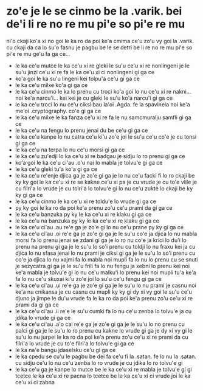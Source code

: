 zo'e je le se cinmo be la .varik. bei de'i li re no re mu pi'e so pi'e re mu
============================================================================

ni'o ckaji ko'a xi no goi le ka ro da poi ke'a cmima ce'u zo'u vy goi la .varik. cu ckaji da ca lo su'o fasnu je pagbu be le se detri be li re no re mu pi'e so pi'e re mu ge'u fa ga ce...

* le ka ce'u mutce le ka ce'u xi re gleki le su'u ce'u xi re nonlingeni je le su'u jinzi ce'u xi re fa le ka ce'u xi ci nonlingeni gi ga ce
* ko'a goi le ka su'u lingeni kei tolpu'a ce'u gi ga ce
* le ka ce'u milxe ko'a gi ga ce
* le ka ce'u cinmo le ka lo prenu cu troci ko'a goi lo nu ce'u xi re nakni... noi ke'a narcu'i... kei kei je cu gleki le su'u ko'a narcu'i gi ga ce
* le ka ce'u troci lo nu ce'u ciksi bau la'oi .Agda. fe la spavineia noi ke'a me'oi .cryptography. co'e gi ga ce
* le ka ce'u milxe le ka fanza ce'u xi re fa le nu samcmuralju samfli gi ga ce
* le ka ce'u na fengu lo prenu jenai du be ce'u gi ga ce
* le ka ce'u kanpe lo nu catra ce'u ki'u zo'e joi le su'u ce'u co'e je cu tonsi gi ga ce
* le ka ce'u na terpa lo nu ce'u morsi gi ga ce
* le ka ce'u zu'edji lo ka ce'u xi re badgau je sidju lo ro prenu gi ga ce
* ko'a goi le ka ce'u ci'au .o'u nai lo mabla je tolvu'e gi ga ce
* le ka ce'u gleki tu'a ko'a gi ga ce
* le ka ce'u re'enje djica ga je zo'e gi ga je lo nu ce'u facki fi lo ro ckaji be ky ky goi le ka ce'u xi re se kakne ce'u xi pa je cu vrude je cu to'e vlile je cu filri'a lo vrude je cu tolri'a lo tolvu'e gi lo nu ce'u zukte lo ckaji be ky ky gi ga ce
* le ka ce'u cinmo le ka ce'u xi re toldu'e lo vrude gi ga ce
* py ky goi le ka ro da poi ke'a prenu zo'u ce'u prami da gi ga ce
* le ka ce'u banzuka py ky le ka ce'u xi re klaku gi ga ce
* le ka ce'u na banzuka py ky le ka ce'u xi re klaku gi ga ce
* le ka ce'u ci'au .au re'e ga je zo'e gi lo nu ce'u prane py ky gi ga ce
* le ka ce'u ci'au .oi re'e ga je zo'e gi ga je le su'u co'e ja djica lo nu mabla morsi fa lo prenu jenai se zdani gi ga je lo ro nu co'e ja krici lo du'i lo prenu na prenu gi ga je le su'u lo so'i prenu cu toldji lo nu fraxu kei ja cu djica lo nu sfasa jenai lo nu prami je ciksi gi ga je le su'u lo so'i prenu cu co'e ja djica lo nu xajmi fa lo mabla noi mupli fa lo nu lo prenu cu se snuti je sezycatra gi ga je le su'u frili fa lo nu fengu ja xebni lo prenu kei noi ke'a mabla je tolvu'e gi lo nu ce'u malku'i lo prenu kei noi mupli tu'a ke'a fa lo nu ce'u skuxai ki'u zo'e joi lo su'u ce'u fengu gi ga ce
* le ka ce'u ci'au .ui re'e ga je zo'e gi ga je le su'u lo nu prami je casnu noi ke'a nu cnikansa je cu casnu cu mupli ky ky gi dy xi vy goi le su'u ce'u djuno ja jimpe le du'u vrude fa le ka ro da poi ke'a prenu zo'u ce'u xi re prami da gi ga ce
* le ka ce'u ci'au .ii re'e le su'u cumki fa lo nu ce'u zenba lo tolvu'e ja cu jdika lo vrude gi ga ce
* le ka ce'u ci'au .a'o cai re'e ga je zo'e gi ga je le su'u lo no prenu cu palci gi ga je le su'u lo ro prenu cu kakne lo vrude gi ga je dy xi vy gi le su'u lo nu jurpei le ka ro da poi ke'a prenu zo'u ce'u xi re prami da cu filri'a lo vrude je cu to'e filri'a lo tolvu'e gi ga ce
* le ka na'e bangu jdaselsku ce'u gi ga ce
* le ka cpedu se cu'u le pagbu be dei fa ce'u fi la .satan. fe lo nu la .satan. cu sidju ce'u lo nu ce'u zenba lo ro vrude je cu jdika lo ro tolvu'e gi
* le ka ce'u ga je kanpe lo mutce be le ka ce'u xi re mabla je tolvu'e gi gi tcetce le ka ce'u xi re pacna lo tcetce be le ka ce'u xi ci vrude joi le ka ce'u xi ci zabna

